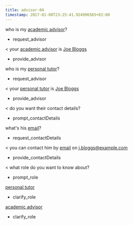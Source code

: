 ```yaml
---
title: advisor-04
timestamp: 2017-01-08T23:25:41.924996565+02:00
---
```


who is my [academic advisor](role)?
* request_advisor

< your [academic advisor](role) is [Joe Bloggs](person)
* provide_advisor

who is my [personal tutor](role)?
* request_advisor

< your [personal tutor](role) is [Joe Bloggs](person)
* provide_advisor

< do you want their contact details?
* prompt_contactDetails

what's his [email](contacttype)?
* request_contactDetails

< you can contact him by [email](contacttype) on [j.bloggs@example.com](contactvalue)
* provide_contactDetails

< what role do you want to know about?
* prompt_role

[personal tutor](role)
* clarify_role

[academic advisor](role)
* clarify_role